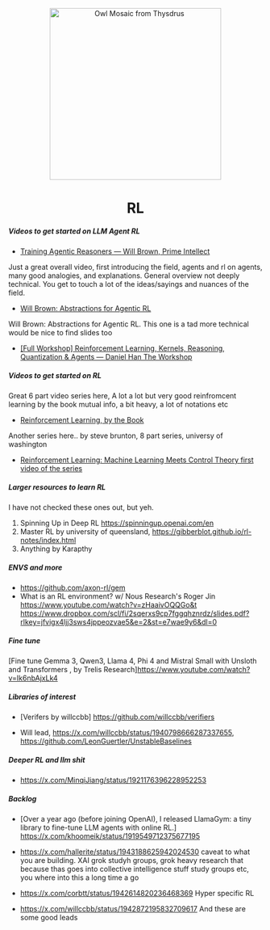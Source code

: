 <p align="center">
  <img src="https://i.redd.it/iquj7zxf10s41.jpg" alt="Owl Mosaic from Thysdrus" width="340" />
</p>

<h1 align="center">RL</h1>

<h5 align="left">Videos to get started on LLM Agent RL</h5>
<p align="left">

- [Training Agentic Reasoners — Will Brown, Prime Intellect](https://www.youtube.com/watch?v=PbHm2qKnu10)

Just a great overall video, first introducing the field, agents and rl on agents, many good analogies, and explanations. General overview not deeply technical. You get to touch a lot of the ideas/sayings and nuances of the field.

- [Will Brown: Abstractions for Agentic RL](https://www.youtube.com/watch?v=9aYJZysrQ9k)

Will Brown: Abstractions for Agentic RL. This one is a tad more technical would be nice to find slides too

- [[Full Workshop] Reinforcement Learning, Kernels, Reasoning, Quantization & Agents — Daniel Han The Workshop](https://www.youtube.com/watch?v=OkEGJ5G3foU&t)

</p>

<h5 align="left">Videos to get started on RL</h5>
<p align="left">

Great 6 part video series here, A lot a lot but very good reinfromcent learning by the book mutual info, a bit heavy, a lot of notations etc

- [Reinforcement Learning, by the Book](https://www.youtube.com/watch?v=NFo9v_yKQXA&list=PLzvYlJMoZ02Dxtwe-MmH4nOB5jYlMGBjr)

Another series here.. by steve brunton, 8 part series, universy of washington

- [Reinforcement Learning: Machine Learning Meets Control Theory first video of the series](https://www.youtube.com/watch?v=0MNVhXEX9to&list=PLMrJAkhIeNNQe1JXNvaFvURxGY4gE9k74r)

</p>

<h5 align="left">Larger resources to learn RL</h5>
<p align="left">

I have not checked these ones out, but yeh.

1. Spinning Up in Deep RL https://spinningup.openai.com/en
2. Master RL by university of queensland, https://gibberblot.github.io/rl-notes/index.html
3. Anything by Karapthy
</p>
<h5 align="left">ENVS and more</h5>
<p align="left">

- https://github.com/axon-rl/gem
- What is an RL environment? w/ Nous Research's Roger Jin https://www.youtube.com/watch?v=zHaaivOQQGo&t
  https://www.dropbox.com/scl/fi/2sqerxs9cp7fggqhznrdz/slides.pdf?rlkey=jfvigx4ljj3sws4jppeozvae5&e=2&st=e7wae9y6&dl=0

</p>
<h5 align="left">Fine tune</h5>
<p align="left">

[Fine tune Gemma 3, Qwen3, Llama 4, Phi 4 and Mistral Small with Unsloth and Transformers , by Trelis Research]https://www.youtube.com/watch?v=Ik6nbAjxLk4

</p>

<h5 align="left">Libraries of interest</h5>
<p align="left">

- [Verifers by willccbb] https://github.com/willccbb/verifiers

- Will lead, https://x.com/willccbb/status/1940798666287337655, https://github.com/LeonGuertler/UnstableBaselines

</p>

<h5 align="left">Deeper RL and llm shit</h5>
<p align="left">

- https://x.com/MinqiJiang/status/1921176396228952253

</p>

<h5 align="left">Backlog</h5>
<p align="left">

- [Over a year ago (before joining OpenAI), I released LlamaGym: a tiny library to fine-tune LLM agents with online RL.] https://x.com/khoomeik/status/1919549712375677195

- https://x.com/hallerite/status/1943188625942024530 caveat to what you are building. XAI grok studyh groups, grok heavy research that because thas goes into collective intelligence stuff study groups etc, you where into this a long time a go

- https://x.com/corbtt/status/1942614820236468369 Hyper specific RL

- https://x.com/willccbb/status/1942872195832709617 And these are some good leads

</p>
